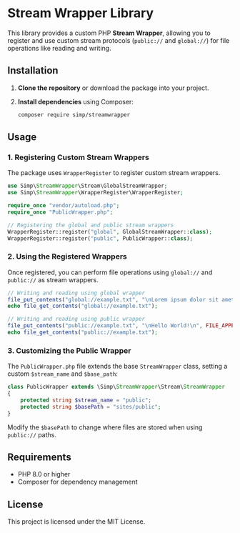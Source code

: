 # Stream Wrapper Library

This library provides a custom PHP **Stream Wrapper**, allowing you to register and use custom stream protocols (`public://` and `global://`) for file operations like reading and writing.

## Installation

1. **Clone the repository** or download the package into your project.
2. **Install dependencies** using Composer:

   ```sh
   composer require simp/streamwrapper
   ```

## Usage

### 1. Registering Custom Stream Wrappers

The package uses `WrapperRegister` to register custom stream wrappers.

```php
use Simp\StreamWrapper\Stream\GlobalStreamWrapper;
use Simp\StreamWrapper\WrapperRegister\WrapperRegister;

require_once "vendor/autoload.php";
require_once "PublicWrapper.php";

// Registering the global and public stream wrappers
WrapperRegister::register("global", GlobalStreamWrapper::class);
WrapperRegister::register("public", PublicWrapper::class);
```

### 2. Using the Registered Wrappers

Once registered, you can perform file operations using `global://` and `public://` as stream wrappers.

```php
// Writing and reading using global wrapper
file_put_contents("global://example.txt", "\nLorem ipsum dolor sit amet\n", FILE_APPEND);
echo file_get_contents("global://example.txt");

// Writing and reading using public wrapper
file_put_contents("public://example.txt", "\nHello World!\n", FILE_APPEND);
echo file_get_contents("public://example.txt");
```

### 3. Customizing the Public Wrapper

The `PublicWrapper.php` file extends the base `StreamWrapper` class, setting a custom `$stream_name` and `$base_path`:

```php
class PublicWrapper extends \Simp\StreamWrapper\Stream\StreamWrapper
{
    protected string $stream_name = "public";
    protected string $basePath = "sites/public";
}
```

Modify the `$basePath` to change where files are stored when using `public://` paths.

## Requirements

- PHP 8.0 or higher
- Composer for dependency management

## License

This project is licensed under the MIT License.
